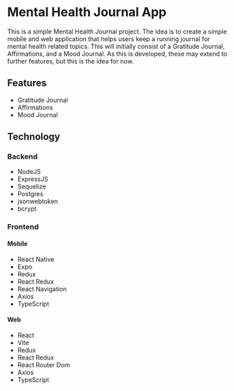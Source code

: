 # Mental Health Journal App

This is a simple Mental Health Journal project. The idea is to create a simple mobile and web application that helps users keep a running journal for mental health related topics. This will initially consist of a Gratitude Journal, Affirmations, and a Mood Journal. As this is developed, these may extend to further features, but this is the idea for now.

## Features

- Gratitude Journal
- Affirmations
- Mood Journal

## Technology

### Backend

- NodeJS
- ExpressJS
- Sequelize
- Postgres
- jsonwebtoken
- bcrypt

### Frontend

#### Mobile

- React Native
- Expo
- Redux
- React Redux
- React Navigation
- Axios
- TypeScript

#### Web

- React
- Vite
- Redux
- React Redux
- React Router Dom
- Axios
- TypeScript

